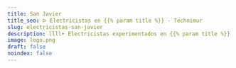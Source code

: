 ```yaml
---
title: San Javier
title_seo: ᐅ Electricistas en {{% param title %}} - Technimur
slug: electricistas-san-javier
description: llll➤ Electricistas experimentados en {{% param title %}} para todas tus necesidades eléctricas. Servicio rápido, eficaz y de confianza ✅ ¡Contáctanos!
image: logo.png
draft: false
noindex: false
---
```

